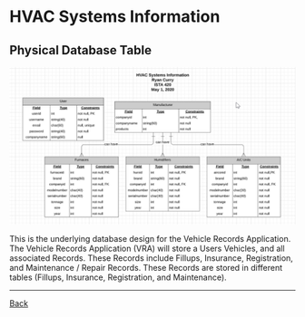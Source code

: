 # HVAC Systems Information

## Physical Database Table

![Tables](https://github.com/RC11B/HVAC-Project/blob/master/PhysicalDatabase/HVAC%20SI%20ERD%20pro6.png)

This is the underlying database design for the Vehicle Records Application.
The Vehicle Records Application (VRA) will store a Users Vehicles, and all associated Records.
These Records include Fillups, Insurance, Registration, and Maintenance / Repair Records.
These Records are stored in different tables (Fillups, Insurance, Registration, and Maintenance).

<hr>

[Back](HVAC-SI.md)

